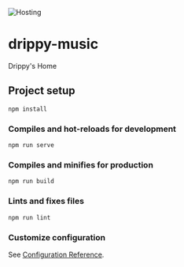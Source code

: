 ![Hosting](https://github.com/Drippy-Music/drippy.live/workflows/Hosting/badge.svg)
# drippy-music
Drippy's Home

## Project setup
```
npm install
```

### Compiles and hot-reloads for development
```
npm run serve
```

### Compiles and minifies for production
```
npm run build
```

### Lints and fixes files
```
npm run lint
```

### Customize configuration
See [Configuration Reference](https://cli.vuejs.org/config/).
